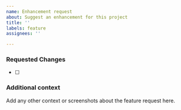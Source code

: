 ```yaml
---
name: Enhancement request
about: Suggest an enhancement for this project
title: ''
labels: feature
assignees: ''

---
```


### Requested Changes
- [ ]

### Additional context
Add any other context or screenshots about the feature request here.
